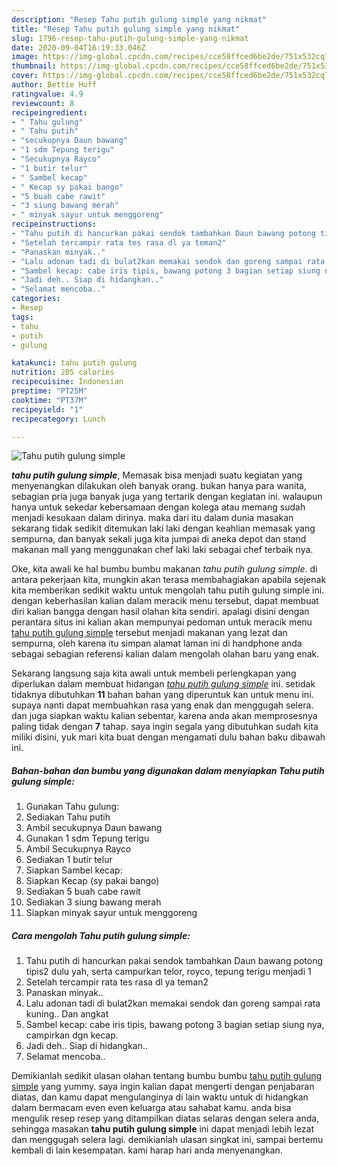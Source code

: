 ```yaml
---
description: "Resep Tahu putih gulung simple yang nikmat"
title: "Resep Tahu putih gulung simple yang nikmat"
slug: 1796-resep-tahu-putih-gulung-simple-yang-nikmat
date: 2020-09-04T16:19:33.046Z
image: https://img-global.cpcdn.com/recipes/cce58ffced6be2de/751x532cq70/tahu-putih-gulung-simple-foto-resep-utama.jpg
thumbnail: https://img-global.cpcdn.com/recipes/cce58ffced6be2de/751x532cq70/tahu-putih-gulung-simple-foto-resep-utama.jpg
cover: https://img-global.cpcdn.com/recipes/cce58ffced6be2de/751x532cq70/tahu-putih-gulung-simple-foto-resep-utama.jpg
author: Bettie Huff
ratingvalue: 4.9
reviewcount: 8
recipeingredient:
- " Tahu gulung"
- " Tahu putih"
- "secukupnya Daun bawang"
- "1 sdm Tepung terigu"
- "Secukupnya Rayco"
- "1 butir telur"
- " Sambel kecap"
- " Kecap sy pakai bango"
- "5 buah cabe rawit"
- "3 siung bawang merah"
- " minyak sayur untuk menggoreng"
recipeinstructions:
- "Tahu putih di hancurkan pakai sendok tambahkan Daun bawang potong tipis2 dulu yah, serta campurkan telor, royco, tepung terigu menjadi 1"
- "Setelah tercampir rata tes rasa dl ya teman2"
- "Panaskan minyak.."
- "Lalu adonan tadi di bulat2kan memakai sendok dan goreng sampai rata kuning.. Dan angkat"
- "Sambel kecap: cabe iris tipis, bawang potong 3 bagian setiap siung nya, campirkan dgn kecap."
- "Jadi deh.. Siap di hidangkan.."
- "Selamat mencoba.."
categories:
- Resep
tags:
- tahu
- putih
- gulung

katakunci: tahu putih gulung 
nutrition: 205 calories
recipecuisine: Indonesian
preptime: "PT25M"
cooktime: "PT37M"
recipeyield: "1"
recipecategory: Lunch

---
```



![Tahu putih gulung simple](https://img-global.cpcdn.com/recipes/cce58ffced6be2de/751x532cq70/tahu-putih-gulung-simple-foto-resep-utama.jpg)

<b><i>tahu putih gulung simple</i></b>, Memasak bisa menjadi suatu kegiatan yang menyenangkan dilakukan oleh banyak orang. bukan hanya para wanita, sebagian pria juga banyak juga yang tertarik dengan kegiatan ini. walaupun hanya untuk sekedar kebersamaan dengan kolega atau memang sudah menjadi kesukaan dalam dirinya. maka dari itu dalam dunia masakan sekarang tidak sedikit ditemukan laki laki dengan keahlian memasak yang sempurna, dan banyak sekali juga kita jumpai di aneka depot dan stand makanan mall yang menggunakan chef laki laki sebagai chef terbaik nya.



Oke, kita awali ke hal bumbu bumbu makanan <i>tahu putih gulung simple</i>. di antara pekerjaan kita, mungkin akan terasa membahagiakan apabila sejenak kita memberikan sedikit waktu untuk mengolah tahu putih gulung simple ini. dengan keberhasilan kalian dalam meracik menu tersebut, dapat membuat diri kalian bangga dengan hasil olahan kita sendiri. apalagi disini dengan perantara situs ini kalian akan mempunyai pedoman untuk meracik menu <u>tahu putih gulung simple</u> tersebut menjadi makanan yang lezat dan sempurna, oleh karena itu simpan alamat laman ini di handphone anda sebagai sebagian referensi kalian dalam mengolah olahan baru yang enak.


Sekarang langsung saja kita awali untuk membeli perlengkapan yang diperlukan dalam membuat hidangan <u><i>tahu putih gulung simple</i></u> ini. setidak tidaknya dibutuhkan <b>11</b> bahan bahan yang diperuntuk kan untuk menu ini. supaya nanti dapat membuahkan rasa yang enak dan menggugah selera. dan juga siapkan waktu kalian sebentar, karena anda akan memprosesnya paling tidak dengan <b>7</b> tahap. saya ingin segala yang dibutuhkan sudah kita miliki disini, yuk mari kita buat dengan mengamati dulu bahan baku dibawah ini.

<!--inarticleads1-->

##### Bahan-bahan dan bumbu yang digunakan dalam menyiapkan Tahu putih gulung simple:

1. Gunakan  Tahu gulung:
1. Sediakan  Tahu putih
1. Ambil secukupnya Daun bawang
1. Gunakan 1 sdm Tepung terigu
1. Ambil Secukupnya Rayco
1. Sediakan 1 butir telur
1. Siapkan  Sambel kecap:
1. Siapkan  Kecap (sy pakai bango)
1. Sediakan 5 buah cabe rawit
1. Sediakan 3 siung bawang merah
1. Siapkan  minyak sayur untuk menggoreng




<!--inarticleads2-->

##### Cara mengolah Tahu putih gulung simple:

1. Tahu putih di hancurkan pakai sendok tambahkan Daun bawang potong tipis2 dulu yah, serta campurkan telor, royco, tepung terigu menjadi 1
1. Setelah tercampir rata tes rasa dl ya teman2
1. Panaskan minyak..
1. Lalu adonan tadi di bulat2kan memakai sendok dan goreng sampai rata kuning.. Dan angkat
1. Sambel kecap: cabe iris tipis, bawang potong 3 bagian setiap siung nya, campirkan dgn kecap.
1. Jadi deh.. Siap di hidangkan..
1. Selamat mencoba..




Demikianlah sedikit ulasan olahan tentang bumbu bumbu <u>tahu putih gulung simple</u> yang yummy. saya ingin kalian dapat mengerti dengan penjabaran diatas, dan kamu dapat mengulanginya di lain waktu untuk di hidangkan dalam bermacam even even keluarga atau sahabat kamu. anda bisa mengulik resep resep yang ditampilkan diatas selaras dengan selera anda, sehingga masakan <b>tahu putih gulung simple</b> ini dapat menjadi lebih lezat dan menggugah selera lagi. demikianlah ulasan singkat ini, sampai bertemu kembali di lain kesempatan. kami harap hari anda menyenangkan.
